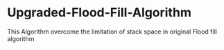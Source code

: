 # Upgraded-Flood-Fill-Algorithm
This Algorithm overcome the limitation of stack space in original Flood fill algorithm
